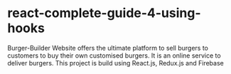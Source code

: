 # react-complete-guide-4-using-hooks
 Burger-Builder Website offers the ultimate platform to sell burgers to customers to buy their own customised burgers. It is an online service to deliver burgers.  This project is build using React.js, Redux.js and Firebase
